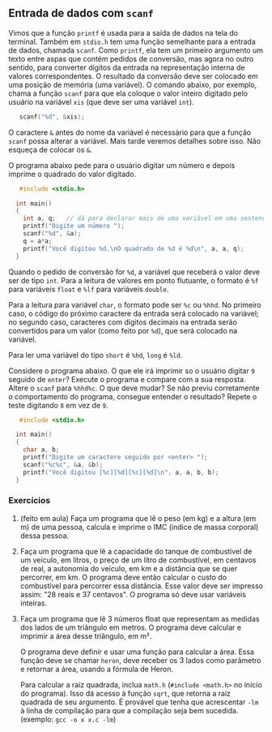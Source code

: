 ## Entrada de dados com `scanf`

Vimos que a função `printf` é usada para a saída de dados na tela do terminal.
Também em `stdio.h` tem uma função semelhante para a entrada de dados, chamada `scanf`.
Como `printf`, ela tem um primeiro argumento um texto entre aspas que contém pedidos de conversão, mas agora no outro sentido, para converter dígitos da entrada na representação interna de valores correspondentes.
O resultado da conversão deve ser colocado em uma posição de memória (uma variável).
O comando abaixo, por exemplo, chama a função `scanf` para que ela coloque o valor inteiro digitado pelo usuário na variável `xis` (que deve ser uma variável `int`).

```c
   scanf("%d", &xis);
```

O caractere `&` antes do nome da variável é necessário para que a função `scanf` possa alterar a variável. Mais tarde veremos detalhes sobre isso. Não esqueça de colocar os `&`.

O programa abaixo pede para o usuário digitar um número e depois imprime o quadrado do valor digitado.

```c
   #include <stdio.h>

  int main()
  {
    int a, q;   // dá para declarar mais de uma variável em uma sentença
    printf("Digite um número ");
    scanf("%d", &a);
    q = a*a;
    printf("Você digitou %d.\nO quadrado de %d é %d\n", a, a, q);
  }
```

Quando o pedido de conversão for `%d`, a variável que receberá o valor deve ser de tipo `int`.
Para a leitura de valores em ponto flutuante, o formato é `%f` para variáveis `float` e `%lf` para variáveis `double`.

Para a leitura para variável `char`, o formato pode ser `%c` ou `%hhd`. No primeiro caso, o código do próximo caractere da entrada será colocado na variável; no segundo caso, caracteres com dígitos decimais na entrada serão convertidos para um valor (como feito por `%d`), que será colocado na variável. 

Para ler uma variável do tipo `short` é `%hd`, `long` é `%ld`.

Considere o programa abaixo. O que ele irá imprimir so o usuário digitar `9` seguido de `enter`?
Execute o programa e compare com a sua resposta.
Altere o `scanf` para `%hhd%c`. O que deve mudar?
Se não previu corretamente o comportamento do programa, consegue entender o resultado?
Repete o teste digitando `8` em vez de `9`.
```c
   #include <stdio.h>

  int main()
  {
    char a, b;
    printf("Digite um caractere seguido por <enter> ");
    scanf("%c%c", &a, &b);
    printf("Você digitou [%c][%d][%c][%d]\n", a, a, b, b);
  }
```

### Exercícios

1. (feito em aula) Faça um programa que lê o peso (em kg) e a altura (em m) de uma pessoa, calcula e imprime o IMC (índice de massa corporal) dessa pessoa.
2. Faça um programa que lê a capacidade do tanque de combustível de um veículo, em litros, o preço de um litro de combustível, em centavos de real, a autonomia do veículo, em km e a distância que se quer percorrer, em km.
   O programa deve então calcular o custo do combustível para percorrer essa distância.
   Esse valor deve ser impresso assim: "28 reais e 37 centavos".
   O programa só deve usar variáveis inteiras.
3. Faça um programa que lê 3 números float que representam as medidas dos lados de um triângulo em metros.
   O programa deve calcular e imprimir a área desse triângulo, em m².

   O programa deve definir e usar uma função para calcular a área.
   Essa função deve se chamar `heron`, deve receber os 3 lados como parâmetro e retornar a área, usando a fórmula de Heron.

   Para calcular a raiz quadrada, inclua `math.h` (`#include <math.h>` no início do programa). Isso dá acesso à função `sqrt`, que retorna a raiz quadrada de seu argumento.
   É provável que tenha que acrescentar `-lm` à linha de compilação para que a compilação seja bem sucedida. (exemplo: `gcc -o x x.c -lm`)
